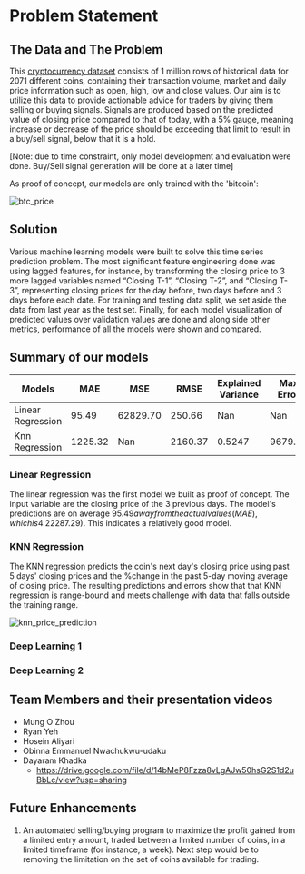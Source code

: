 # Problem Statement

## The Data and The Problem

This [cryptocurrency dataset](https://www.kaggle.com/datasets/jessevent/all-crypto-currencies/data) consists of 1 million rows of historical data for 2071 different coins, containing their transaction volume, market and daily price information such as open, high, low and close values. 
Our aim is to utilize this data to provide actionable advice for traders by giving them selling or buying signals. Signals are produced based on the predicted value of closing price compared to that of today, with a 5% gauge, meaning increase or decrease of the price should be exceeding that limit to result in a buy/sell signal, below that it is a hold. 

[Note: due to time constraint, only model development and evaluation were done. Buy/Sell signal generation will be done at a later time]

As proof of concept, our models are only trained with the 'bitcoin':

![btc_price](https://github.com/user-attachments/assets/70d732a5-58b9-499b-bf9c-02fccf3257a9)

## Solution

Various machine learning models were built to solve this time series prediction problem. The most significant feature engineering done was using lagged features, for instance, by transforming the closing price to 3 more lagged variables named “Closing T-1”, “Closing T-2”, and “Closing T-3”, representing closing prices for the day before, two days before and 3 days before each date. For training and testing data split, we set aside the data from last year as the test set. Finally, for each model visualization of predicted values over validation values are done and along side other metrics, performance of all the models were shown and compared.

## Summary of our models

| Models | MAE | MSE | RMSE | Explained Variance | Max Error | R-Squared |
| ----------- | ----------- | ----------- | ----------- |----------- |----------- |----------- |
| Linear Regression | 95.49 | 62829.70 | 250.66 | Nan | Nan | Nan |
| Knn Regression | 1225.32 | Nan | 2160.37 | 0.5247 | 9679.05 | 0.4926 |

### Linear Regression

The linear regression was the first model we built as proof of concept. The input variable are the closing price of the 3 previous days. The model's predictions are on average $95.49 away from the actual values (MAE), which is 4.2% of the average close price ($2287.29). This indicates a relatively good model.

### KNN Regression

The KNN regression predicts the coin's next day's closing price using past 5 days' closing prices and the %change in the past 5-day moving average of closing price. The resulting predictions and errors show that that KNN regression is range-bound and meets challenge with data that falls outside the training range.

![knn_price_prediction](https://github.com/user-attachments/assets/b8e86ad6-67eb-424b-9d6a-7af9a2d95a64)

### Deep Learning 1

### Deep Learning 2


## Team Members and their presentation videos

* Mung O Zhou
* Ryan Yeh
* Hosein Aliyari
* Obinna Emmanuel Nwachukwu-udaku
* Dayaram Khadka
    * https://drive.google.com/file/d/14bMeP8Fzza8vLgAJw50hsG2S1d2uBbLc/view?usp=sharing


## Future Enhancements

1. An automated selling/buying program to maximize the profit gained from a limited entry amount, traded between a limited number of coins, in a limited timeframe (for instance, a week). Next step would be to removing the limitation on the set of coins available for trading.
